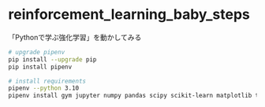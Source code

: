 # reinforcement_learning_baby_steps
「Pythonで学ぶ強化学習」を動かしてみる



```sh
# upgrade pipenv
pip install --upgrade pip
pip install pipenv

# install requirements
pipenv --python 3.10
pipenv install gym jupyter numpy pandas scipy scikit-learn matplotlib tensorflow h5py pygame tqdm
```
